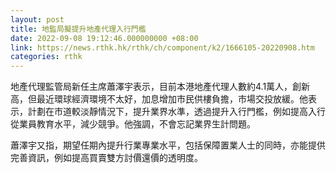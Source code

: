 ```yaml
---
layout: post
title: 地監局擬提升地產代理入行門檻
date: 2022-09-08 19:12:46.000000000 +08:00
link: https://news.rthk.hk/rthk/ch/component/k2/1666105-20220908.htm
categories: rthk
---
```


地產代理監管局新任主席蕭澤宇表示，目前本港地產代理人數約4.1萬人，創新高，但最近環球經濟環境不太好，加息增加市民供樓負擔，市場交投放緩。他表示，計劃在市道較淡靜情況下，提升業界水準，透過提升入行門檻，例如提高入行從業員教育水平，減少競爭。他強調，不會忘記業界生計問題。

蕭澤宇又指，期望任期內提升行業專業水平，包括保障置業人士的同時，亦能提供完善資訊，例如提高買賣雙方討價還價的透明度。
